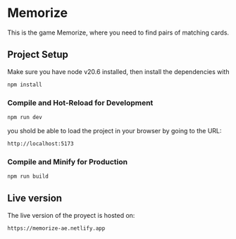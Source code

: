 # Memorize

This is the game Memorize, where you need to find pairs of matching cards.

## Project Setup

Make sure you have node v20.6 installed, then install the dependencies with

```sh
npm install
```

### Compile and Hot-Reload for Development

```sh
npm run dev
```

you shold be able to load the project in your browser by going to the URL:

```txt
http://localhost:5173
```

### Compile and Minify for Production

```sh
npm run build
```

## Live version

The live version of the proyect is hosted on:

```txt
https://memorize-ae.netlify.app
```
